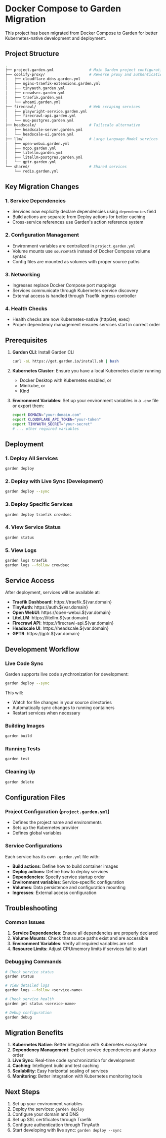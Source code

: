# Docker Compose to Garden Migration

This project has been migrated from Docker Compose to Garden for better Kubernetes-native development and deployment.

## Project Structure

```bash
.
├── project.garden.yml                # Main Garden project configuration
├── coolify-proxy/                    # Reverse proxy and authentication services
│   ├── cloudflare-ddns.garden.yml
│   ├── nginx-traefik-extensions.garden.yml
│   ├── tinyauth.garden.yml
│   ├── crowdsec.garden.yml
│   ├── traefik.garden.yml
│   └── whoami.garden.yml
├── firecrawl/                        # Web scraping services
│   ├── playwright-service.garden.yml
│   ├── firecrawl-api.garden.yml
│   └── nuq-postgres.garden.yml
├── headscale/                        # Tailscale alternative
│   ├── headscale-server.garden.yml
│   └── headscale-ui.garden.yml
├── llm/                              # Large Language Model services
│   ├── open-webui.garden.yml
│   ├── mcpo.garden.yml
│   ├── litellm.garden.yml
│   ├── litellm-postgres.garden.yml
│   └── gptr.garden.yml
└── shared/                           # Shared services
    └── redis.garden.yml
```

## Key Migration Changes

### 1. Service Dependencies
- Services now explicitly declare dependencies using `dependencies` field
- Build actions are separate from Deploy actions for better caching
- Cross-service references use Garden's action reference system

### 2. Configuration Management
- Environment variables are centralized in `project.garden.yml`
- Volume mounts use `sourcePath` instead of Docker Compose volume syntax
- Config files are mounted as volumes with proper source paths

### 3. Networking
- Ingresses replace Docker Compose port mappings
- Services communicate through Kubernetes service discovery
- External access is handled through Traefik ingress controller

### 4. Health Checks
- Health checks are now Kubernetes-native (httpGet, exec)
- Proper dependency management ensures services start in correct order

## Prerequisites

1. **Garden CLI**: Install Garden CLI
   ```bash
   curl -sL https://get.garden.io/install.sh | bash
   ```

2. **Kubernetes Cluster**: Ensure you have a local Kubernetes cluster running
   - Docker Desktop with Kubernetes enabled, or
   - Minikube, or
   - Kind

3. **Environment Variables**: Set up your environment variables in a `.env` file or export them:
   ```bash
   export DOMAIN="your-domain.com"
   export CLOUDFLARE_API_TOKEN="your-token"
   export TINYAUTH_SECRET="your-secret"
   # ... other required variables
   ```

## Deployment

### 1. Deploy All Services
```bash
garden deploy
```

### 2. Deploy with Live Sync (Development)
```bash
garden deploy --sync
```

### 3. Deploy Specific Services
```bash
garden deploy traefik crowdsec
```

### 4. View Service Status
```bash
garden status
```

### 5. View Logs
```bash
garden logs traefik
garden logs --follow crowdsec
```

## Service Access

After deployment, services will be available at:

- **Traefik Dashboard**: https://traefik.${var.domain}
- **TinyAuth**: https://auth.${var.domain}
- **Open WebUI**: https://open-webui.${var.domain}
- **LiteLLM**: https://litellm.${var.domain}
- **Firecrawl API**: https://firecrawl-api.${var.domain}
- **Headscale UI**: https://headscale.${var.domain}
- **GPTR**: https://gptr.${var.domain}

## Development Workflow

### Live Code Sync
Garden supports live code synchronization for development:

```bash
garden deploy --sync
```

This will:
- Watch for file changes in your source directories
- Automatically sync changes to running containers
- Restart services when necessary

### Building Images
```bash
garden build
```

### Running Tests
```bash
garden test
```

### Cleaning Up
```bash
garden delete
```

## Configuration Files

### Project Configuration (`project.garden.yml`)
- Defines the project name and environments
- Sets up the Kubernetes provider
- Defines global variables

### Service Configurations
Each service has its own `.garden.yml` file with:
- **Build actions**: Define how to build container images
- **Deploy actions**: Define how to deploy services
- **Dependencies**: Specify service startup order
- **Environment variables**: Service-specific configuration
- **Volumes**: Data persistence and configuration mounting
- **Ingresses**: External access configuration

## Troubleshooting

### Common Issues

1. **Service Dependencies**: Ensure all dependencies are properly declared
2. **Volume Mounts**: Check that source paths exist and are accessible
3. **Environment Variables**: Verify all required variables are set
4. **Resource Limits**: Adjust CPU/memory limits if services fail to start

### Debugging Commands

```bash
# Check service status
garden status

# View detailed logs
garden logs --follow <service-name>

# Check service health
garden get status <service-name>

# Debug configuration
garden debug
```

## Migration Benefits

1. **Kubernetes Native**: Better integration with Kubernetes ecosystem
2. **Dependency Management**: Explicit service dependencies and startup order
3. **Live Sync**: Real-time code synchronization for development
4. **Caching**: Intelligent build and test caching
5. **Scalability**: Easy horizontal scaling of services
6. **Monitoring**: Better integration with Kubernetes monitoring tools

## Next Steps

1. Set up your environment variables
2. Deploy the services: `garden deploy`
3. Configure your domain and DNS
4. Set up SSL certificates through Traefik
5. Configure authentication through TinyAuth
6. Start developing with live sync: `garden deploy --sync`
